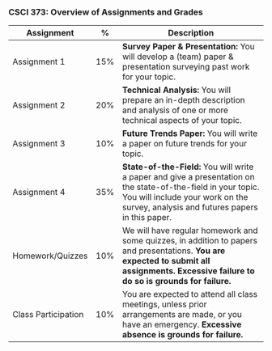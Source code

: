 ### CSCI 373: Overview of Assignments and Grades

| **Assignment** | **%** | **Description** |
| --- | --- | --- |
| Assignment 1 |  15% |   **Survey Paper & Presentation:** You will develop a (team) paper & presentation surveying past work for your topic. |
| Assignment 2 |  20% |   **Technical Analysis:** You will prepare an in-depth description and analysis of one or more technical aspects of your topic. |
| Assignment 3 |  10% |   **Future Trends Paper:** You will write a paper on future trends for your topic. |
| Assignment 4 |  35% | **State-of-the-Field:** You will write a paper and give a presentation on the state-of-the-field in your topic. You will include your work on the survey, analysis and futures papers in this paper. |
| Homework/Quizzes | 10% | We will have regular homework and some quizzes, in addition to papers and presentations. **You are expected to submit all assignments. Excessive failure to do so is grounds for failure.** |
| Class Participation | 10% | You are expected to attend all class meetings, unless prior arrangements are made, or you have an emergency. **Excessive absence is grounds for failure.** |
